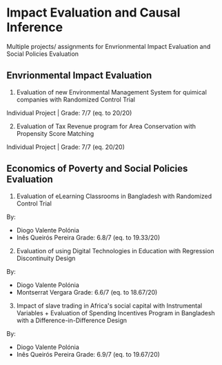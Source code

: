 # Impact Evaluation and Causal Inference

Multiple projects/ assignments for Envrionmental Impact Evaluation and Social Policies Evaluation 

## Envrionmental Impact Evaluation
1. Evaluation of new Environmental Management System for quimical companies with Randomized Control Trial

Individual Project | Grade: 7/7 (eq. to 20/20)

2. Evaluation of Tax Revenue program for Area Conservation with Propensity Score Matching

Individual Project | Grade: 7/7 (eq. 20/20)

## Economics of Poverty and Social Policies Evaluation
1. Evaluation of eLearning Classrooms in Bangladesh with Randomized Control Trial

By:
* Diogo Valente Polónia
* Inês Queirós Pereira
Grade: 6.8/7 (eq. to 19.33/20)

2. Evaluation of using Digital Technologies in Education with Regression Discontinuity Design

By:
* Diogo Valente Polónia
* Montserrat Vergara
Grade: 6.6/7 (eq. to 18.67/20)

3. Impact of slave trading in Africa's social capital with Instrumental Variables + Evaluation of Spending Incentives Program in Bangladesh with a Difference-in-Difference Design

By:
* Diogo Valente Polónia
* Inês Queirós Pereira
Grade: 6.9/7 (eq. to 19.67/20)
